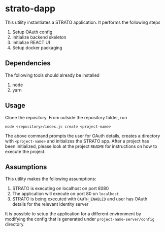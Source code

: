 # strato-dapp

This utility instantiates a STRATO application. It performs the following steps

1. Setup OAuth config
2. Initialize backend skeleton
3. Initialize REACT UI
4. Setup docker packaging

## Dependencies

The following tools should already be installed

1. node
2. yarn

## Usage
Clone the repository. From outside the repository folder, run

```
node <repository>/index.js create <project-name>
```

The above command prompts the user for OAuth details, creates a directory with `<project-name>` and initializes the STRATO app. After a project has been initialized, please look at the project `README` for instructions on how to execute the project.

## Assumptions

This utility makes the following assumptions:

1. STRATO is executing on localhost on port 8080
2. The application will execute on port 80 on `localhost`
3. STRATO is being executed with `OAUTH_ENABLED` and user has OAuth details for the relevant identity server

It is possible to setup the application for a different environment by modifying the config that is generated under `project-name-server/config` directory.
